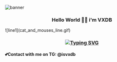 ![banner](stray.gif)
<h3 align= "center"> Hello World 👋🏼 i'm VXDB</h3>
![line1](cat_and_mouses_line.gif)
<h3 align= "center"><a href="https://git.io/typing-svg"><img src="https://readme-typing-svg.herokuapp.com?font=Source+Code+Pro&pause=1000&color=F7F7F7&width=435&lines=Young+programmer+C%23+and+Python" alt="Typing SVG" /></a></h3>

<h4>💕Contact with me on TG: @isvxdb</h4>
